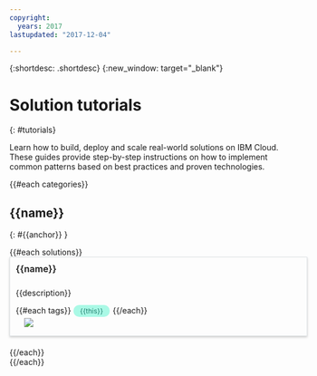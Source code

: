 ```yaml
---
copyright:
  years: 2017
lastupdated: "2017-12-04"

---
```


{:shortdesc: .shortdesc}
{:new_window: target="_blank"}

# Solution tutorials
{: #tutorials}

Learn how to build, deploy and scale real-world solutions on IBM Cloud. These guides provide step-by-step instructions on how to implement common patterns based on best practices and proven technologies.

<style>
    .solutionBox {
        margin: 0 10px 20px 0;
        padding: 10px;
        width: 100%;
        border: 1px #dfe3e6 solid;
        box-shadow: 0px 2px 4px 0px rgba(0,0,0,0.2);
    }
    .solutionBoxContainer {
    }
    .solutionBoxTitle {
      margin: 0rem;
      font-size: 16px;
      margin-bottom: 10px;
      font-weight: 600;
    }
    .tag-filter.category {
        background: #aaf9e6;
        color: #238070;
    }
    .tag-filter {
        padding: 3px 12px;
        font-size: 12px;
        margin-right: 1px;
        border-radius: 10px;
        white-space: nowrap;
    }
    .solutionBoxDescription {
        display:flex;
        flex-wrap: wrap;
    }
   .solutionBoxTitle a {
      text-decoration-line:none;
    }
    .descriptionContainer {
        flex-grow: 1;
        width: 200px;
    }
    .architectureDiagramContainer {
        width: 300px;
        padding: 0 10px;
    }
    .architectureDiagram {
        max-height: 200px;
        padding: 5px;
    }
</style>
{{#each categories}}
## {{name}}
{: #{{anchor}} }
<div class = "solutionBoxContainer">
    {{#each solutions}}
    <div class = "solutionBox">
        <h3 id="{{url}}" class="solutionBoxTitle">
            <a href = "{{url}}">{{name}}</a>
        </h3>
        <div class="solutionBoxDescription">
            <div class="descriptionContainer">
                <p>{{description}}</p>
                {{#each tags}}
                    <span class="tag-filter category">{{this}}</span>
                {{/each}}
            </div>
            <div class="architectureDiagramContainer">
                <img class="architectureDiagram" src = "{{imgSrc}}" />
            </div>
        </div>
    </div>
    {{/each}}
</div>
{{/each}}
